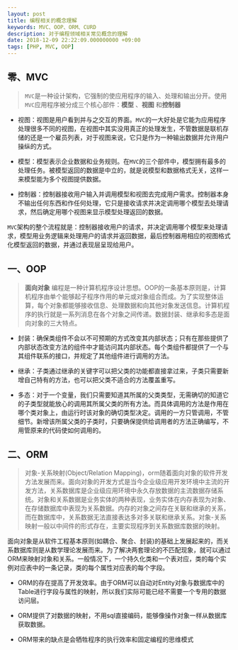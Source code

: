 ```yaml
---
layout: post
title: 编程相关的概念理解
keywords: MVC、OOP、ORM、CURD
description: 对于编程领域相关常见概念的理解
date: 2018-12-09 22:22:09.000000000 +09:00
tags: [PHP, MVC, OOP]
---
```


## 零、MVC
> `MVC`是一种设计架构，它强制的使应用程序的输入、处理和输出分开。使用`MVC`应用程序被分成三个核心部件：**模型** 、**视图** 和**控制器**

- 视图：视图是用户看到并与之交互的界面。`MVC`的一大好处是它能为应用程序处理很多不同的视图，在视图中其实没用真正的处理发生，不管数据是联机存储的还是一个雇员列表，对于视图来说，它只是作为一种输出数据并允许用户操纵的方式。

- 模型：模型表示企业数据和业务规则。在`MVC`的三个部件中，模型拥有最多的处理任务。被模型返回的数据是中立的，就是说模型和数据格式无关，这样一来模型能为多个视图提供数据。

- 控制器：控制器接收用户输入并调用模型和视图去完成用户需求。控制器本身不输出任何东西和作任何处理，它只是接收请求并决定调用哪个模型去处理请求，然后确定用哪个视图来显示模型处理返回的数据。

`MVC`架构的整个流程就是：控制器接收用户的请求，并决定调用哪个模型来处理请求，模型用业务逻辑来处理用户的请求并返回数据，最后控制器用相应的视图格式化模型返回的数据，并通过表现层呈现给用户。

## 一、OOP
> **面向对象** 编程是一种计算机程序设计思想。OOP的一条基本原则是，计算机程序由单个能够起子程序作用的单元或对象组合而成。为了实现整体运算，每个对象都能够接收信息、处理数据和向其他对象发送信息。计算机程序的执行就是一系列消息在各个对象之间传递。数据封装、继承和多态是面向对象的三大特点。

- 封装：确保类组件不会以不可预期的方式改变其内部状态；只有在那些提供了内部状态改变方法的组件中才能访问其内部状态。每个类组件都提供了一个与其组件联系的接口，并规定了其他组件进行调用的方法。

- 继承：子类通过继承的关键字可以把父类的功能都直接拿过来，子类只需要新增自己特有的方法，也可以把父类不适合的方法覆盖重写。

- 多态：对于一个变量，我们只需要知道其所属的父类类型，无需确切的知道它的子类型就能放心的调用其所属父类的所有方法。而具体调用的方法是作用在哪个类对象上，由运行时该对象的确切类型决定。调用的一方只管调用，不管细节。新增该所属父类的子类时，只要确保提供给调用者的方法正确编写，不用管原来的代码使如何调用的。


## 二、ORM
> 对象-关系映射(Object/Relation Mapping)，orm随着面向对象的软件开发方法发展而来。面向对象的开发方式是当今企业级应用开发环境中主流的开发方法，关系数据库是企业级应用环境中永久存放数据的主流数据存储系统。对象和关系数据是业务实体的两种表现，业务实体在内存表现为对象、在存储数据库中表现为关系数据。内存的对象之间存在关联和继承的关系，而在数据库中，关系数据无法直接表达多对多关联和继承关系。对象-关系映射一般以中间件的形式存在，主要实现程序到关系数据库数据的映射。

面向对象是从软件工程基本原则(如耦合、聚合、封装)的基础上发展起来的，而关系数据库则是从数学理论发展而来。为了解决两套理论的不匹配现象，就可以通过ORM来映射对象和关系。一般情况下，一个持久化类和一个表对应，类的每个实例对应表中的一条记录，类的每个属性对应表的每个字段。

- ORM的存在提高了开发效率。由于ORM可以自动对Entity对象与数据库中的Table进行字段与属性的映射，所以我们实际可能已经不需要一个专用的数据访问层。

- ORM提供了对数据的映射，不用sql直接编码，能够像操作对象一样从数据库获取数据。

- ORM带来的缺点是会牺牲程序的执行效率和固定编程的思维模式

